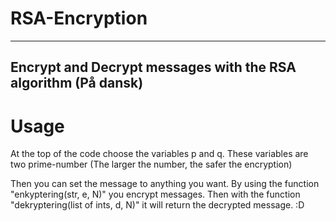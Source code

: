 # RSA-Encryption
---
Encrypt and Decrypt messages with the RSA algorithm (På dansk)
---
# Usage

At the top of the code choose the variables p and q. These variables are two prime-number (The larger the number, the safer the encryption)

Then you can set the message to anything you want.
By using the function "enkyptering(str, e, N)" you encrypt messages.
Then with the function "dekryptering(list of ints, d, N)" it will return the decrypted message. :D
